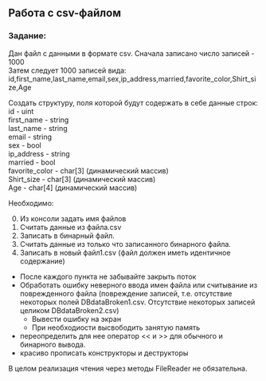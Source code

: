 ## Работа с csv-файлом
### Задание:

   
Дан файл с данными в формате csv. Сначала записано число записей - 1000   
Затем следует 1000 записей вида:   
id,first_name,last_name,email,sex,ip_address,married,favorite_color,Shirt_size,Age   
   
Cоздать структуру, поля которой будут содержать в себе данные строк:      
id              - uint  
first_name      - string  
last_name       - string  
email           - string  
sex             - bool  
ip_address      - string  
married         - bool  
favorite_color  - char[3]   (динамический массив)  
Shirt_size      - char[3]   (динамический массив)  
Age             - char[4]   (динамический массив)  
  
  
Необходимо:     
    
0. Из консоли задать имя файлов   
1. Считать данные из файла.csv  
2. Записать в бинарный файл.   
3. Считать данные из только что записанного бинарного файла.   
4. Записать в новый файл1.csv (файл должен иметь идентичное содержание)   

* После каждого пункта не забывайте закрыть поток      
* Обработать ошибку неверного ввода имен файла или считывание из поврежденного файла (повреждение записей, т.е. отсутствие некоторых полей DBdataBroken1.csv. Отсутствие некоторых записей целиком DBdataBroken2.csv)  
    - Вывести ошибку на экран   
    - При необходиости высвободить занятую память    
* переопределить для нее оператор << и >> для обычного и бинарного вывода.   
* красиво прописать конструкторы и деструкторы   

В целом реализация чтения через методы FileReader не обязательна. 
   
